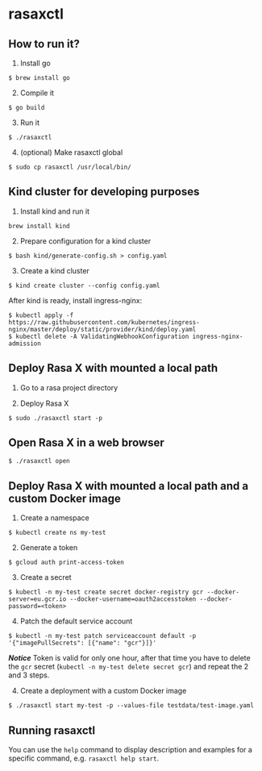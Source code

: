 # rasaxctl

## How to run it?

1. Install go

```
$ brew install go
```

2. Compile it

```
$ go build
```

3. Run it

```
$ ./rasaxctl
```

4. (optional) Make rasaxctl global

```
$ sudo cp rasaxctl /usr/local/bin/
```

## Kind cluster for developing purposes

1. Install kind and run it

```
brew install kind
```

2. Prepare configuration for a kind cluster

```
$ bash kind/generate-config.sh > config.yaml
```

3. Create a kind cluster

```
$ kind create cluster --config config.yaml
```

After kind is ready, install ingress-nginx:

```
$ kubectl apply -f https://raw.githubusercontent.com/kubernetes/ingress-nginx/master/deploy/static/provider/kind/deploy.yaml
$ kubectl delete -A ValidatingWebhookConfiguration ingress-nginx-admission
```

## Deploy Rasa X with mounted a local path

1. Go to a rasa project directory

2. Deploy Rasa X
```
$ sudo ./rasaxctl start -p
```

## Open Rasa X in a web browser

```
$ ./rasaxctl open
```

## Deploy Rasa X with mounted a local path and a custom Docker image

1. Create a namespace

```
$ kubectl create ns my-test
```

2. Generate a token

```
$ gcloud auth print-access-token
```

3. Create a secret
```
$ kubectl -n my-test create secret docker-registry gcr --docker-server=eu.gcr.io --docker-username=oauth2accesstoken --docker-password=<token>
```

4. Patch the default service account

```
$ kubectl -n my-test patch serviceaccount default -p '{"imagePullSecrets": [{"name": "gcr"}]}'
```

***Notice*** Token is valid for only one hour, after that time you have to delete the `gcr` secret (`kubectl -n my-test delete secret gcr`) and repeat the 2 and 3 steps.

4. Create a deployment with a custom Docker image

```
$ ./rasaxctl start my-test -p --values-file testdata/test-image.yaml
```

## Running rasaxctl

You can use the `help` command to display description and examples for a specific command, e.g. `rasaxctl help start`.
